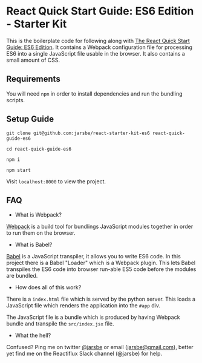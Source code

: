 # React Quick Start Guide: ES6 Edition - Starter Kit

This is the boilerplate code for following along with [The React Quick Start Guide: ES6 Edition](http://www.jackcallister.com/2015/08/30/the-react-quick-start-guide-es6-edition.html). It contains a Webpack configuration file for processing ES6 into a single JavaScript file usable in the browser. It also contains a small amount of CSS.

## Requirements

You will need `npm` in order to install dependencies and run the bundling scripts.

## Setup Guide

`git clone git@github.com:jarsbe/react-starter-kit-es6 react-quick-guide-es6`

`cd react-quick-guide-es6`

`npm i`

`npm start`

Visit `localhost:8000` to view the project.

## FAQ

- What is Webpack?

[Webpack](http://webpack.github.io/) is a build tool for bundlings JavaScript modules together in order to run them on the browser.

- What is Babel?

[Babel](https://babeljs.io/) is a JavaScript transpiler, it allows you to write ES6 code. In this project there is a Babel "Loader" which is a Webpack plugin. This lets Babel transpiles the ES6 code into browser run-able ES5 code before the modules are bundled.

- How does all of this work?

There is a `index.html` file which is served by the python server. This loads a JavaScript file which renders the application into the `#app` div.

The JavaScript file is a bundle which is produced by having Webpack bundle and transpile the `src/index.jsx` file.

- What the hell?

Confused? Ping me on twitter [@jarsbe](https://twitter.com/jarsbe) or email (jarsbe@gmail.com), better yet find me on the Reactiflux Slack channel (@jarsbe) for help.
